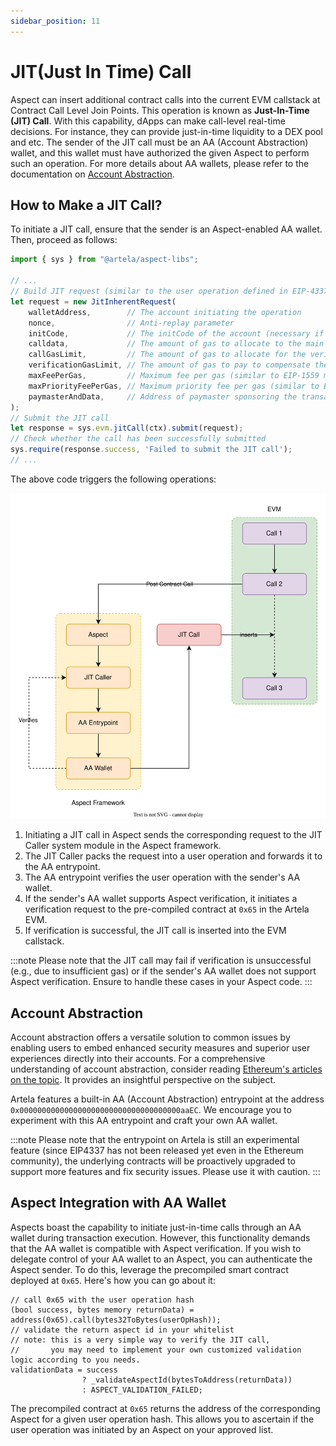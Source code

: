 ```yaml
---
sidebar_position: 11
---
```


# JIT(Just In Time) Call

Aspect can insert additional contract calls into the current EVM callstack at Contract Call Level Join Points. This operation is known as **Just-In-Time (JIT) Call**. With this capability, dApps can make call-level real-time decisions. For instance, they can provide just-in-time liquidity to a DEX pool and etc. The sender of the JIT call must be an AA (Account Abstraction) wallet, and this wallet must have authorized the given Aspect to perform such an operation. For more details about AA wallets, please refer to the documentation on [Account Abstraction](advanced-concepts/account-abstraction).

## How to Make a JIT Call?

To initiate a JIT call, ensure that the sender is an Aspect-enabled AA wallet. Then, proceed as follows:

```typescript
import { sys } from "@artela/aspect-libs";

// ...
// Build JIT request (similar to the user operation defined in EIP-4337)
let request = new JitInherentRequest(
    walletAddress,        // The account initiating the operation
    nonce,                // Anti-replay parameter
    initCode,             // The initCode of the account (necessary if and only if the account is not yet on-chain and needs to be created)
    calldata,             // The amount of gas to allocate to the main execution call
    callGasLimit,         // The amount of gas to allocate for the verification step
    verificationGasLimit, // The amount of gas to pay to compensate the bundler for pre-verification execution, calldata, and any gas overhead that can’t be tracked on-chain
    maxFeePerGas,         // Maximum fee per gas (similar to EIP-1559 max_fee_per_gas)
    maxPriorityFeePerGas, // Maximum priority fee per gas (similar to EIP-1559 max_priority_fee_per_gas)
    paymasterAndData,     // Address of paymaster sponsoring the transaction, followed by extra data to send to the paymaster (empty for self-sponsored transactions)
);
// Submit the JIT call
let response = sys.evm.jitCall(ctx).submit(request);
// Check whether the call has been successfully submitted
sys.require(response.success, 'Failed to submit the JIT call');
// ...
```

The above code triggers the following operations:

![JIT Call](./jit-call.svg)

1. Initiating a JIT call in Aspect sends the corresponding request to the JIT Caller system module in the Aspect framework.
2. The JIT Caller packs the request into a user operation and forwards it to the AA entrypoint.
3. The AA entrypoint verifies the user operation with the sender's AA wallet.
4. If the sender's AA wallet supports Aspect verification, it initiates a verification request to the pre-compiled contract at `0x65` in the Artela EVM.
5. If verification is successful, the JIT call is inserted into the EVM callstack.

:::note
Please note that the JIT call may fail if verification is unsuccessful (e.g., due to insufficient gas) or if the sender's AA wallet does not support Aspect verification. Ensure to handle these cases in your Aspect code.
:::

## Account Abstraction

Account abstraction offers a versatile solution to common issues by enabling users to embed enhanced security measures and superior user experiences directly into their accounts. For a comprehensive understanding of account abstraction, consider reading [Ethereum's articles on the topic](https://ethereum.org/en/roadmap/account-abstraction/). It provides an insightful perspective on the subject.

Artela features a built-in AA (Account Abstraction) entrypoint at the address `0x000000000000000000000000000000000000aaEC`. We encourage you to experiment with this AA entrypoint and craft your own AA wallet.

:::note
Please note that the entrypoint on Artela is still an experimental feature (since EIP4337 has not been released yet even in the Ethereum community), the underlying contracts will be proactively upgraded to support more features and fix security issues. Please use it with caution.
:::

## Aspect Integration with AA Wallet

Aspects boast the capability to initiate just-in-time calls through an AA wallet during transaction execution. However, this functionality demands that the AA wallet is compatible with Aspect verification. If you wish to delegate control of your AA wallet to an Aspect, you can authenticate the Aspect sender. To do this, leverage the precompiled smart contract deployed at `0x65`. Here's how you can go about it:

```solidity
// call 0x65 with the user operation hash
(bool success, bytes memory returnData) = address(0x65).call(bytes32ToBytes(userOpHash));
// validate the return aspect id in your whitelist
// note: this is a very simple way to verify the JIT call, 
//       you may need to implement your own customized validation logic according to you needs.
validationData = success 
                ? _validateAspectId(bytesToAddress(returnData)) 
                : ASPECT_VALIDATION_FAILED;
```

The precompiled contract at `0x65` returns the address of the corresponding Aspect for a given user operation hash. This allows you to ascertain if the user operation was initiated by an Aspect on your approved list.
